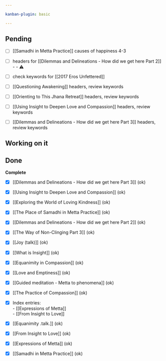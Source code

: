 ```yaml
---

kanban-plugin: basic

---
```


## Pending

- [ ] [[Samadhi in Metta Practice]]  causes of happiness 4-3
- [ ] headers for [[Dilemmas and Delineations - How did we get here Part 2]] - - ⚠️
- [ ] check keywords for [[2017 Eros Unfettered]]
- [ ] [[Questioning Awakening]] headers, review keywords
- [ ] [[Orienting to This Jhana Retreat]] headers, review keywords
- [ ] [[Using Insight to Deepen Love and Compassion]] headers, review keywords
- [ ] [[Dilemmas and Delineations - How did we get here Part 3]] headers, review keywords


## Working on it



## Done

**Complete**
- [x] [[Dilemmas and Delineations - How did we get here Part 3]] (ok)
- [x] [[Using Insight to Deepen Love and Compassion]] (ok)
- [x] [[Exploring the World of Loving Kindness]] (ok)
- [x] [[The Place of Samadhi in Metta Practice]] (ok)
- [x] [[Dilemmas and Delineations - How did we get here Part 2]] (ok)
- [x] [[The Way of Non-Clinging Part 3]] (ok)
- [x] [[Joy (talk)]] (ok)
- [x] [[What is Insight]] (ok)
- [x] [[Equanimity in Compassion]] (ok)
- [x] [[Love and Emptiness]] (ok)
- [x] [[Guided meditation - Metta to phenomena]] (ok)
- [x] [[The Practice of Compassion]] (ok)
- [x] Index entries:<br/>- [[Expressions of Metta]] <br/>- [[From Insight to Love]] 
- [x] [[Equanimity .talk.]] (ok)
- [x] [[From Insight to Love]] (ok)
- [x] [[Expressions of Metta]] (ok)
- [x] [[Samadhi in Metta Practice]] (ok)


